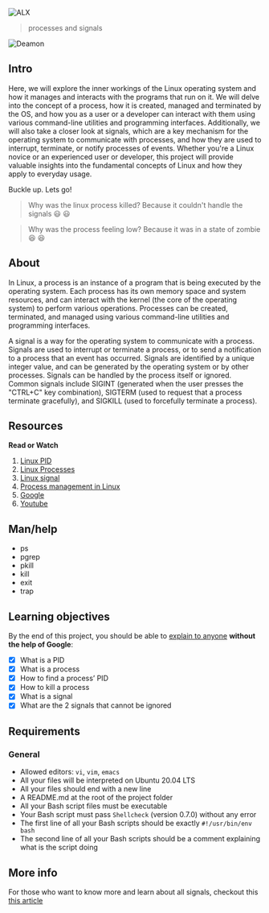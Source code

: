 ![ALX](https://assets.imaginablefutures.com/media/images/ALX_Logo.max-200x150.png)
> processes and signals

![Deamon](../deamon.jpg)

## Intro
Here, we will explore the inner workings of the Linux operating system and how it manages and interacts with the programs that run on it. We will delve into the concept of a process, how it is created, managed and terminated by the OS, and how you as a user or a developer can interact with them using various command-line utilities and programming interfaces. Additionally, we will also take a closer look at signals, which are a key mechanism for the operating system to communicate with processes, and how they are used to interrupt, terminate, or notify processes of events. Whether you're a Linux novice or an experienced user or developer, this project will provide valuable insights into the fundamental concepts of Linux and how they apply to everyday usage. 

Buckle up. Lets go!
> Why was the linux process killed? Because it couldn't handle the signals :smiley: :smiley:

> Why was the process feeling low? Because it was in a state of zombie :laughing: :laughing:

## About
In Linux, a process is an instance of a program that is being executed by the operating system. Each process has its own memory space and system resources, and can interact with the kernel (the core of the operating system) to perform various operations. Processes can be created, terminated, and managed using various command-line utilities and programming interfaces.

A signal is a way for the operating system to communicate with a process. Signals are used to interrupt or terminate a process, or to send a notification to a process that an event has occurred. Signals are identified by a unique integer value, and can be generated by the operating system or by other processes. Signals can be handled by the process itself or ignored. Common signals include SIGINT (generated when the user presses the "CTRL+C" key combination), SIGTERM (used to request that a process terminate gracefully), and SIGKILL (used to forcefully terminate a process).

## Resources
__Read or Watch__
1. [Linux PID](http://www.linfo.org/pid.html)
2. [Linux Processes](https://www.thegeekstuff.com/2012/03/linux-processes-environment/)
3. [Linux signal](https://www.educative.io/answers/what-are-linux-signals)
4. [Process management in Linux](https://www.digitalocean.com/community/tutorials/process-management-in-linux)
5. [Google](https://www.google.com/search?&q=linux+process+and+signals)
6. [Youtube](https://www.youtube.com/results?search_query=process+and+signals+in+linux)

## Man/help
- ps
- pgrep
- pkill
- kill
- exit
- trap

## Learning objectives
By the end of this project, you should be able to [explain to anyone]() __without the help of Google__:

* [X] What is a PID
* [X] What is a process
* [X] How to find a process’ PID
* [X] How to kill a process
* [X] What is a signal
* [X] What are the 2 signals that cannot be ignored

## Requirements
### General 
- Allowed editors: ```vi```, ```vim```, ```emacs```
- All your files will be interpreted on Ubuntu 20.04 LTS
- All your files should end with a new line
- A README.md at the root of the project folder
- All your Bash script files must be executable
- Your Bash script must pass ```Shellcheck``` (version 0.7.0) without any error
- The first line of all your Bash scripts should be exactly ```#!/usr/bin/env bash```
- The second line of all your Bash scripts should be a comment explaining what is the script doing

## More info
For those who want to know more and learn about all signals, checkout this [this article](https://www.computerhope.com/unix/signals.htm)
